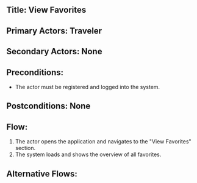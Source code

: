## Title: View Favorites

## Primary Actors: Traveler
## Secondary Actors: None

## Preconditions:
- The actor must be registered and logged into the system.

## Postconditions: None

## Flow:
1. The actor opens the application and navigates to the "View Favorites" section.
2. The system loads and shows the overview of all favorites.

## Alternative Flows: